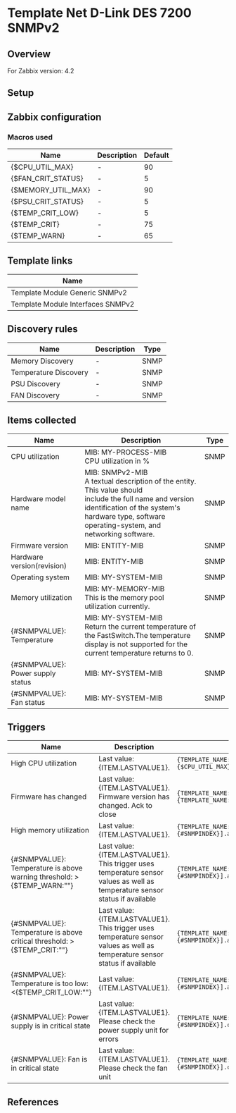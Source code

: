 
# Template Net D-Link DES 7200 SNMPv2

## Overview

For Zabbix version: 4.2  

## Setup


## Zabbix configuration


### Macros used

|Name|Description|Default|
|----|-----------|-------|
|{$CPU_UTIL_MAX}|-|90|
|{$FAN_CRIT_STATUS}|-|5|
|{$MEMORY_UTIL_MAX}|-|90|
|{$PSU_CRIT_STATUS}|-|5|
|{$TEMP_CRIT_LOW}|-|5|
|{$TEMP_CRIT}|-|75|
|{$TEMP_WARN}|-|65|

## Template links

|Name|
|----|
|Template Module Generic SNMPv2|
|Template Module Interfaces SNMPv2|

## Discovery rules

|Name|Description|Type|
|----|-----------|----|
|Memory Discovery|-|SNMP|
|Temperature Discovery|-|SNMP|
|PSU Discovery|-|SNMP|
|FAN Discovery|-|SNMP|

## Items collected

|Name|Description|Type|
|----|-----------|----|
|CPU utilization|MIB: MY-PROCESS-MIB</br>CPU utilization in %|SNMP|
|Hardware model name|MIB: SNMPv2-MIB</br>A textual description of the entity. This value should</br>include the full name and version identification of the system's hardware type, software operating-system, and</br>networking software.|SNMP|
|Firmware version|MIB: ENTITY-MIB</br>|SNMP|
|Hardware version(revision)|MIB: ENTITY-MIB</br>|SNMP|
|Operating system|MIB: MY-SYSTEM-MIB</br>|SNMP|
|Memory utilization|MIB: MY-MEMORY-MIB</br>This is the memory pool utilization currently.|SNMP|
|{#SNMPVALUE}: Temperature|MIB: MY-SYSTEM-MIB</br>Return the current temperature of the FastSwitch.The temperature display is not supported for the current temperature returns to 0.|SNMP|
|{#SNMPVALUE}: Power supply status|MIB: MY-SYSTEM-MIB</br>|SNMP|
|{#SNMPVALUE}: Fan status|MIB: MY-SYSTEM-MIB</br>|SNMP|


## Triggers

|Name|Description|Expression|Severity|
|----|-----------|----|----|
|High CPU utilization|Last value: {ITEM.LASTVALUE1}.|`{TEMPLATE_NAME:system.cpu.util[myCPUUtilization5Min.0].avg(5m)}>{$CPU_UTIL_MAX}`|AVERAGE|
|Firmware has changed|Last value: {ITEM.LASTVALUE1}.</br>Firmware version has changed. Ack to close|`{TEMPLATE_NAME:system.hw.firmware.diff()}=1 and {TEMPLATE_NAME:system.hw.firmware.strlen()}>0`|INFO|
|High memory utilization|Last value: {ITEM.LASTVALUE1}.|`{TEMPLATE_NAME:vm.memory.pused[myMemoryPoolCurrentUtilization.{#SNMPINDEX}].avg(5m)}>{$MEMORY_UTIL_MAX}`|AVERAGE|
|{#SNMPVALUE}: Temperature is above warning threshold: >{$TEMP_WARN:""}|Last value: {ITEM.LASTVALUE1}.</br>This trigger uses temperature sensor values as well as temperature sensor status if available|`{TEMPLATE_NAME:sensor.temp.value[mySystemTemperatureCurrent.{#SNMPINDEX}].avg(5m)}>{$TEMP_WARN:""}`|WARNING|
|{#SNMPVALUE}: Temperature is above critical threshold: >{$TEMP_CRIT:""}|Last value: {ITEM.LASTVALUE1}.</br>This trigger uses temperature sensor values as well as temperature sensor status if available|`{TEMPLATE_NAME:sensor.temp.value[mySystemTemperatureCurrent.{#SNMPINDEX}].avg(5m)}>{$TEMP_CRIT:""}`|HIGH|
|{#SNMPVALUE}: Temperature is too low: <{$TEMP_CRIT_LOW:""}|Last value: {ITEM.LASTVALUE1}.|`{TEMPLATE_NAME:sensor.temp.value[mySystemTemperatureCurrent.{#SNMPINDEX}].avg(5m)}<{$TEMP_CRIT_LOW:""}`|AVERAGE|
|{#SNMPVALUE}: Power supply is in critical state|Last value: {ITEM.LASTVALUE1}.</br>Please check the power supply unit for errors|`{TEMPLATE_NAME:sensor.psu.status[mySystemElectricalSourceIsNormal.{#SNMPINDEX}].count(#1,{$PSU_CRIT_STATUS},eq)}=1`|AVERAGE|
|{#SNMPVALUE}: Fan is in critical state|Last value: {ITEM.LASTVALUE1}.</br>Please check the fan unit|`{TEMPLATE_NAME:sensor.fan.status[mySystemFanIsNormal.{#SNMPINDEX}].count(#1,{$FAN_CRIT_STATUS},eq)}=1`|AVERAGE|

## References


